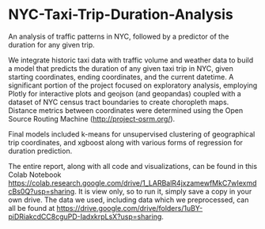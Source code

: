 # NYC-Taxi-Trip-Duration-Analysis
An analysis of traffic patterns in NYC, followed by a predictor of the duration for any given trip. 

We integrate historic taxi data with traffic volume and weather data to build a model that predicts the duration of any given taxi trip in NYC, given starting coordinates, ending coordinates, and the current datetime. A significant portion of the project focused on exploratory analysis, employing Plotly for interactive plots and geojson (and geopandas) coupled with a dataset of NYC census tract boundaries to create choropleth maps. Distance metrics between coordinates were determined using the Open Source Routing Machine (http://project-osrm.org/).

Final models included k-means for unsupervised clustering of geographical trip coordinates, and xgboost along with various forms of regression for duration prediction.

The entire report, along with all code and visualizations, can be found in this Colab Notebook https://colab.research.google.com/drive/1_LARBalR4jxzamewfMkC7wIexmdcBs0Q?usp=sharing. It is view only, so to run it, simply save a copy in your own drive. The data we used, including data which we preprocessed, can all be found at https://drive.google.com/drive/folders/1uBY-piDRiakcdCC8cguPD-IadxkrpLsX?usp=sharing.
